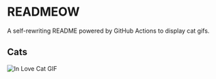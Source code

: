# READMEOW

A self-rewriting README powered by GitHub Actions to display cat gifs.

## Cats

![In Love Cat GIF](https://media2.giphy.com/media/MDJ9IbxxvDUQM/200.gif?cid=9acd02dapbq7mj0j5oopjb4kj5mn1o3pemrth83gc8sacp0m&ep=v1_gifs_search&rid=200.gif&ct=g)
